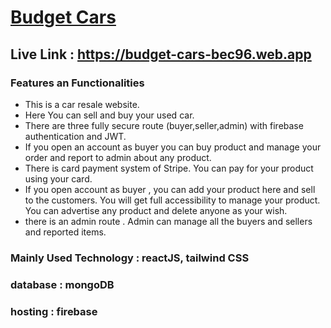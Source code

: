 # [Budget Cars](https://budget-cars-bec96.web.app)


## Live Link : https://budget-cars-bec96.web.app



### Features an Functionalities

* This is a car resale website.
* Here You can sell and buy your used car.
* There are three fully secure route (buyer,seller,admin) with firebase authentication and JWT.
* If you open an account as buyer you can buy product and manage your order and report to admin about any product.
* There is card payment system of Stripe. You can pay for your product using your card.
* If you open account as buyer , you can add your product here and sell to the customers. You will get full       accessibility to manage your product. You can advertise any product and delete anyone as your wish.
* there is an admin route . Admin can manage all the buyers and sellers and reported items.

### Mainly Used Technology : reactJS, tailwind CSS
### database : mongoDB
### hosting : firebase





